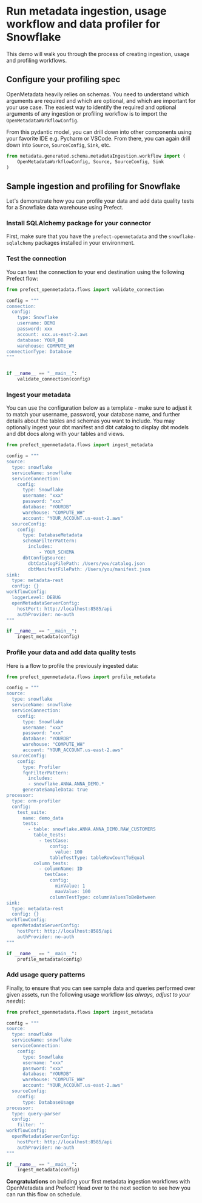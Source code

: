# Run metadata ingestion, usage workflow and data profiler for Snowflake

This demo will walk you through the process of creating ingestion, usage and profiling workflows.

## Configure your profiling spec
OpenMetadata heavily relies on schemas. You need to understand which arguments are required and which are optional, and which are important for your use case. The easiest way to identify the required and optional arguments of any ingestion or profiling workflow is to import the ``OpenMetadataWorkflowConfig``. 

From this pydantic model, you can drill down into other components using your favorite IDE e.g. Pycharm or VSCode. From there, you can again drill down into ``Source``, ``SourceConfig``, `Sink`, etc.

```python
from metadata.generated.schema.metadataIngestion.workflow import (
    OpenMetadataWorkflowConfig, Source, SourceConfig, Sink
)
```

## Sample ingestion and profiling for Snowflake 
Let's demonstrate how you can profile your data and add data quality tests for a Snowflake data warehouse using Prefect. 

### Install SQLAlchemy package for your connector
First, make sure that you have the ``prefect-openmetadata`` and the ``snowflake-sqlalchemy`` packages installed in your environment.  

### Test the connection
You can test the connection to your end destination using the following Prefect flow:

```python
from prefect_openmetadata.flows import validate_connection

config = """
connection:
  config:
    type: Snowflake
    username: DEMO
    password: xxx
    account: xxx.us-east-2.aws
    database: YOUR_DB
    warehouse: COMPUTE_WH
connectionType: Database
"""


if __name__ == "__main__":
    validate_connection(config)
```

### Ingest your metadata
You can use the configuration below as a template - make sure to adjust it to match your username, password, your database name, and further details about the tables and schemas you want to include. You may optionally ingest your dbt manifest and dbt catalog to display dbt models and dbt docs along with your tables and views.

```python
from prefect_openmetadata.flows import ingest_metadata

config = """
source:
  type: snowflake
  serviceName: snowflake
  serviceConnection:
    config:
      type: Snowflake
      username: "xxx"
      password: "xxx"
      database: "YOURDB"
      warehouse: "COMPUTE_WH"
      account: "YOUR_ACCOUNT.us-east-2.aws"
  sourceConfig:
    config:
      type: DatabaseMetadata
      schemaFilterPattern:
        includes: 
            - YOUR_SCHEMA
      dbtConfigSource:
        dbtCatalogFilePath: /Users/you/catalog.json
        dbtManifestFilePath: /Users/you/manifest.json
sink:
  type: metadata-rest
  config: {}
workflowConfig:
  loggerLevel: DEBUG
  openMetadataServerConfig:
    hostPort: http://localhost:8585/api
    authProvider: no-auth
"""

if __name__ == "__main__":
    ingest_metadata(config)
```

### Profile your data and add data quality tests

Here is a flow to profile the previously ingested data:

```python
from prefect_openmetadata.flows import profile_metadata

config = """
source:
  type: snowflake
  serviceName: snowflake
  serviceConnection:
    config:
      type: Snowflake
      username: "xxx"
      password: "xxx"
      database: "YOURDB"
      warehouse: "COMPUTE_WH"
      account: "YOUR_ACCOUNT.us-east-2.aws"
  sourceConfig:
    config:
      type: Profiler
      fqnFilterPattern:
        includes:
        - snowflake.ANNA.ANNA_DEMO.*
      generateSampleData: true
processor:
  type: orm-profiler
  config:
    test_suite:
      name: demo_data
      tests:
        - table: snowflake.ANNA.ANNA_DEMO.RAW_CUSTOMERS
          table_tests:
            - testCase:
                config:
                  value: 100
                tableTestType: tableRowCountToEqual
          column_tests:
            - columnName: ID
              testCase:
                config:
                  minValue: 1
                  maxValue: 100
                columnTestType: columnValuesToBeBetween
sink:
  type: metadata-rest
  config: {}
workflowConfig:
  openMetadataServerConfig:
    hostPort: http://localhost:8585/api
    authProvider: no-auth
"""

if __name__ == "__main__":
    profile_metadata(config)
```

### Add usage query patterns 

Finally, to ensure that you can see sample data and queries performed over given assets, run the following usage workflow (_as always, adjust to your needs_):

```python
from prefect_openmetadata.flows import ingest_metadata

config = """
source:
  type: snowflake
  serviceName: snowflake
  serviceConnection:
    config:
      type: Snowflake
      username: "xxx"
      password: "xxx"
      database: "YOURDB"
      warehouse: "COMPUTE_WH"
      account: "YOUR_ACCOUNT.us-east-2.aws"
  sourceConfig:
    config:
      type: DatabaseUsage
processor:
  type: query-parser
  config:
    filter: ''
workflowConfig:
  openMetadataServerConfig:
    hostPort: http://localhost:8585/api
    authProvider: no-auth
"""

if __name__ == "__main__":
    ingest_metadata(config)
```

**Congratulations** on building your first metadata ingestion workflows with OpenMetadata and Prefect! Head over to the next section to see how you can run this flow on schedule. 
